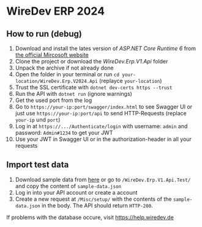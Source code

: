 # WireDev ERP 2024
## How to run (debug)
1. Download and install the lates version of *ASP.NET Core Runtime 6* from [the official Mircosoft website](https://dotnet.microsoft.com/en-us/download/dotnet/6.0)
2. Clone the project or download the *WireDev.Erp.V1.Api* folder
3. Unpack the archive if not already done
4. Open the folder in your terminal or run `cd your-location/WireDev.Erp.V2024.Api` (replayce `your-location`)
5. Trust the SSL certificate with `dotnet dev-certs https --trust`
6. Run the API with `dotnet run` (ignore warnings)
7. Get the used port from the log
8. Go to `https://your-ip:port/swagger/index.html` to see Swagger UI or just use `https://your-ip:port/api` to send HTTP-Requests (replace `your-ip` und `port`)
9. Log in at `https://.../Authenticate/login` with username: `admin` and password: `Admin#1234` to get your JWT
10. Use your JWT in Swagger UI or in the authorization-header in all your requests

## Import test data
1. Download sample data from [here](https://github.com/WireDev-IT/WireDev-ERP-2024/blob/501061b74216f1afd83c9b26d7cd85432c936376/WireDev.Erp.V1.Api.Test/sample-data.json) or go to `/WireDev.Erp.V1.Api.Test/` and copy the content of `sample-data.json`
2. Log in into your API account or create a account
3. Create a new request at `/Misc/setup/` with the contents of the `sample-data.json` in the body. The API should return `HTTP-200`.

If problems with the database occure, visit https://help.wiredev.de
